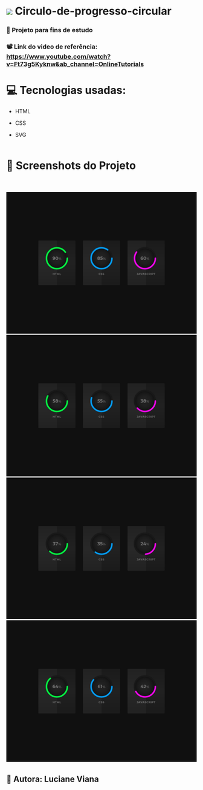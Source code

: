    #  <img src="https://github.com/everton-dgn/everton-dgn/blob/main/gif/Hi.gif?raw=true" width="30px">  Circulo-de-progresso-circular

###   :book: Projeto para fins de estudo
###   📽️ Link do video de referência: https://www.youtube.com/watch?v=Ft73g5Kyknw&ab_channel=OnlineTutorials

# :computer: Tecnologias usadas:


 * HTML


 * CSS


 * SVG
  <br> <br>
 #  :camera_flash: Screenshots do Projeto
 <br> <br> 
 ![Imagem do projeto](https://raw.githubusercontent.com/Lucianevianagbi/Barra-de-progresso-circular/master/screenshots/img1.jpg)
 <br>
  ![Imagem do projeto](https://raw.githubusercontent.com/Lucianevianagbi/Barra-de-progresso-circular/master/screenshots/img2.jpg)
  <br>
   ![Imagem do projeto](https://raw.githubusercontent.com/Lucianevianagbi/Barra-de-progresso-circular/master/screenshots/img3.jpg)
   <br>
    ![Imagem do projeto](https://raw.githubusercontent.com/Lucianevianagbi/Barra-de-progresso-circular/master/screenshots/img4.jpg)
<br>
## :woman: Autora:  Luciane Viana
